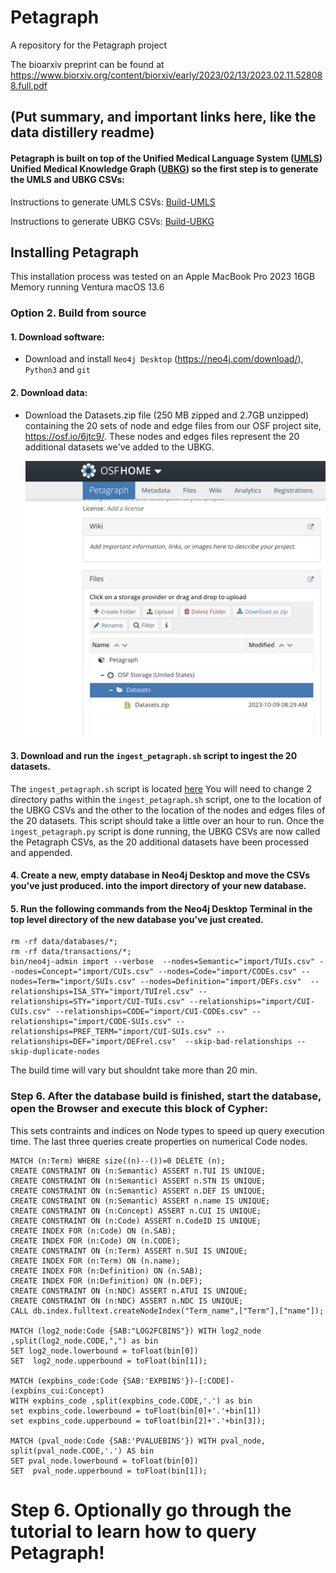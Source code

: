 # Petagraph 
A repository for the Petagraph project

The bioarxiv preprint can be found at https://www.biorxiv.org/content/biorxiv/early/2023/02/13/2023.02.11.528088.full.pdf

## (Put summary, and important links here, like the data distillery readme)


#### Petagraph is built on top of the Unified Medical Language System ([UMLS](https://www.nlm.nih.gov/research/umls/index.html)) Unified Medical Knowledge Graph ([UBKG](https://github.com/x-atlas-consortia/ubkg-etl)) so the first step is to generate the UMLS and UBKG CSVs:

Instructions to generate UMLS CSVs: [Build-UMLS](https://github.com/x-atlas-consortia/ubkg-etl/tree/main/source_framework) 

Instructions to generate UBKG CSVs: [Build-UBKG](https://github.com/x-atlas-consortia/ubkg-etl/tree/main/generation_framework)

## Installing Petagraph
This installation process was tested on an Apple MacBook Pro 2023 16GB Memory running Ventura macOS 13.6

### Option 2. Build from source
#### 1. Download software: 
- Download and install `Neo4j Desktop` (https://neo4j.com/download/), `Python3` and `git`
#### 2. Download data:
   - Download the Datasets.zip file (250 MB zipped and 2.7GB unzipped) containing the 20 sets of node and edge files from our OSF project site, https://osf.io/6jtc9/. These nodes and edges files represent the 20 additional datasets we've added to the UBKG.

     <img src="https://github.com/TaylorResearchLab/Petagraph/blob/main/figures/main_readme_figures/Screenshot%202023-10-26%20at%209.12.07%20AM.png" alt="drawing" width="500"/>

#### 3. Download and run the `ingest_petagraph.sh` script to ingest the 20 datasets.
The `ingest_petagraph.sh` script is located [here](https://github.com/TaylorResearchLab/Petagraph/blob/main/build_scripts/ingest_petagraph.sh)
You will need to change 2 directory paths within the `ingest_petagraph.sh` script, one to the location of the UBKG CSVs and the other to the location of the nodes and edges files of the 20 datasets. This script should take a little over an hour to run. Once the `ingest_petagraph.py` script is done running, the UBKG CSVs are now called the Petagraph CSVs, as the 20 additional datasets have been processed and appended.
 
#### 4. Create a new, empty database in  Neo4j Desktop and move the CSVs you've just produced. into the import directory of your new database.

#### 5. Run the following commands from the Neo4j Desktop Terminal in the top level directory of the new database you've just created. 
```
rm -rf data/databases/*;
rm -rf data/transactions/*;
bin/neo4j-admin import --verbose  --nodes=Semantic="import/TUIs.csv" --nodes=Concept="import/CUIs.csv" --nodes=Code="import/CODEs.csv" --nodes=Term="import/SUIs.csv" --nodes=Definition="import/DEFs.csv"  --relationships=ISA_STY="import/TUIrel.csv" --relationships=STY="import/CUI-TUIs.csv" --relationships="import/CUI-CUIs.csv" --relationships=CODE="import/CUI-CODEs.csv" --relationships="import/CODE-SUIs.csv" --relationships=PREF_TERM="import/CUI-SUIs.csv" --relationships=DEF="import/DEFrel.csv"  --skip-bad-relationships --skip-duplicate-nodes
```
The build time will vary but shouldnt take more than 20 min.

### Step 6. After the database build is finished, start the database, open the Browser and execute this block of Cypher:
This sets contraints and indices on Node types to speed up query execution time. The last three queries create properties on numerical Code nodes.

```cypher
MATCH (n:Term) WHERE size((n)--())=0 DELETE (n);
CREATE CONSTRAINT ON (n:Semantic) ASSERT n.TUI IS UNIQUE;
CREATE CONSTRAINT ON (n:Semantic) ASSERT n.STN IS UNIQUE;
CREATE CONSTRAINT ON (n:Semantic) ASSERT n.DEF IS UNIQUE;
CREATE CONSTRAINT ON (n:Semantic) ASSERT n.name IS UNIQUE;
CREATE CONSTRAINT ON (n:Concept) ASSERT n.CUI IS UNIQUE;
CREATE CONSTRAINT ON (n:Code) ASSERT n.CodeID IS UNIQUE;
CREATE INDEX FOR (n:Code) ON (n.SAB);
CREATE INDEX FOR (n:Code) ON (n.CODE);
CREATE CONSTRAINT ON (n:Term) ASSERT n.SUI IS UNIQUE;
CREATE INDEX FOR (n:Term) ON (n.name);
CREATE INDEX FOR (n:Definition) ON (n.SAB);
CREATE INDEX FOR (n:Definition) ON (n.DEF);
CREATE CONSTRAINT ON (n:NDC) ASSERT n.ATUI IS UNIQUE;
CREATE CONSTRAINT ON (n:NDC) ASSERT n.NDC IS UNIQUE;
CALL db.index.fulltext.createNodeIndex("Term_name",["Term"],["name"]);

MATCH (log2_node:Code {SAB:"LOG2FCBINS"}) WITH log2_node ,split(log2_node.CODE,",") as bin 
SET log2_node.lowerbound = toFloat(bin[0]) 
SET  log2_node.upperbound = toFloat(bin[1]);

MATCH (expbins_code:Code {SAB:'EXPBINS'})-[:CODE]-(expbins_cui:Concept)
WITH expbins_code ,split(expbins_code.CODE,'.') as bin 
set expbins_code.lowerbound = toFloat(bin[0]+'.'+bin[1])
set expbins_code.upperbound = toFloat(bin[2]+'.'+bin[3]);

MATCH (pval_node:Code {SAB:'PVALUEBINS'}) WITH pval_node, split(pval_node.CODE,'.') AS bin
SET pval_node.lowerbound = toFloat(bin[0]) 
SET  pval_node.upperbound = toFloat(bin[1]);
```

# Step 6. Optionally go through the tutorial to learn how to query Petagraph!




